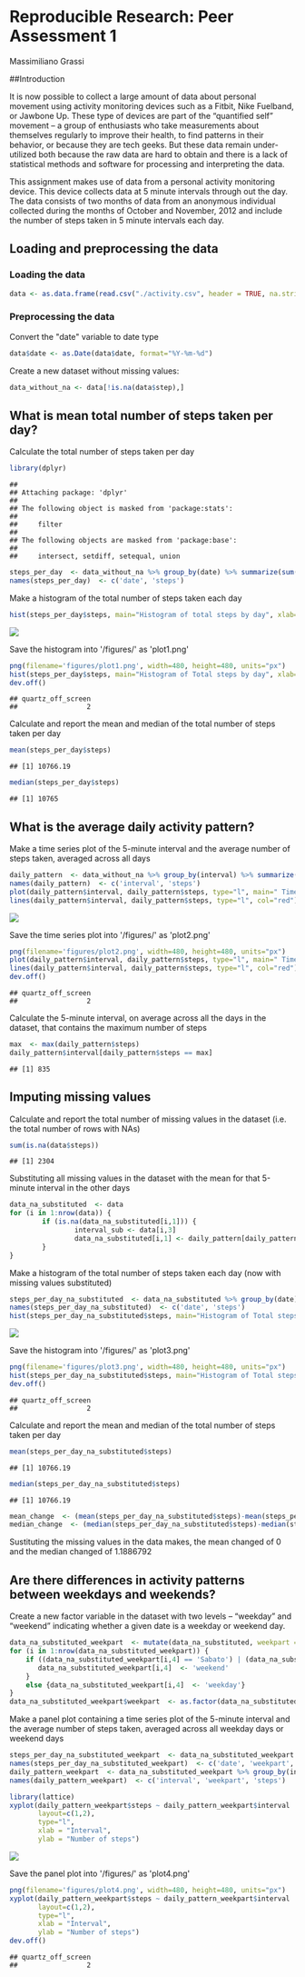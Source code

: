 # Reproducible Research: Peer Assessment 1
Massimiliano Grassi  

##Introduction

It is now possible to collect a large amount of data about personal movement using activity monitoring devices such as a Fitbit, Nike Fuelband, or Jawbone Up. These type of devices are part of the “quantified self” movement – a group of enthusiasts who take measurements about themselves regularly to improve their health, to find patterns in their behavior, or because they are tech geeks. But these data remain under-utilized both because the raw data are hard to obtain and there is a lack of statistical methods and software for processing and interpreting the data.

This assignment makes use of data from a personal activity monitoring device. This device collects data at 5 minute intervals through out the day. The data consists of two months of data from an anonymous individual collected during the months of October and November, 2012 and include the number of steps taken in 5 minute intervals each day.

## Loading and preprocessing the data

### Loading the data

```r
data <- as.data.frame(read.csv("./activity.csv", header = TRUE, na.strings="NA"))
```
### Preprocessing the data

Convert the "date" variable to date type


```r
data$date <- as.Date(data$date, format="%Y-%m-%d")
```

Create a new dataset without missing values:


```r
data_without_na <- data[!is.na(data$step),]
```

## What is mean total number of steps taken per day?

Calculate the total number of steps taken per day


```r
library(dplyr)
```

```
## 
## Attaching package: 'dplyr'
## 
## The following object is masked from 'package:stats':
## 
##     filter
## 
## The following objects are masked from 'package:base':
## 
##     intersect, setdiff, setequal, union
```


```r
steps_per_day  <- data_without_na %>% group_by(date) %>% summarize(sum(steps))
names(steps_per_day)  <- c('date', 'steps')
```

Make a histogram of the total number of steps taken each day 


```r
hist(steps_per_day$steps, main="Histogram of total steps by day", xlab="Number of steps by day", ylab="Number of steps", col="red")
```

![](PA1_template_files/figure-html/unnamed-chunk-6-1.png) 

Save the histogram into '/figures/' as 'plot1.png'


```r
png(filename='figures/plot1.png', width=480, height=480, units="px")
hist(steps_per_day$steps, main="Histogram of Total steps by day", xlab="Number of steps by day", ylab="Number of steps", col="red")
dev.off()
```

```
## quartz_off_screen 
##                 2
```

Calculate and report the mean and median of the total number of steps taken per day


```r
mean(steps_per_day$steps) 
```

```
## [1] 10766.19
```

```r
median(steps_per_day$steps) 
```

```
## [1] 10765
```

## What is the average daily activity pattern?

Make a time series plot of the 5-minute interval and the average number of steps taken, averaged across all days 


```r
daily_pattern  <- data_without_na %>% group_by(interval) %>% summarize(mean(steps))
names(daily_pattern)  <- c('interval', 'steps')
plot(daily_pattern$interval, daily_pattern$steps, type="l", main=" Time series plot of 5-minute interval step mean", xlab="5-minute interval", ylab="Mean of steps")
lines(daily_pattern$interval, daily_pattern$steps, type="l", col="red")
```

![](PA1_template_files/figure-html/unnamed-chunk-9-1.png) 

Save the time series plot into '/figures/' as 'plot2.png'


```r
png(filename='figures/plot2.png', width=480, height=480, units="px")
plot(daily_pattern$interval, daily_pattern$steps, type="l", main=" Time series plot of 5minute interval step mean", xlab="5-minute interval", ylab="Mean of steps")
lines(daily_pattern$interval, daily_pattern$steps, type="l", col="red")
dev.off()
```

```
## quartz_off_screen 
##                 2
```

Calculate the 5-minute interval, on average across all the days in the dataset, that contains the maximum number of steps 


```r
max  <- max(daily_pattern$steps)
daily_pattern$interval[daily_pattern$steps == max]
```

```
## [1] 835
```

## Imputing missing values

Calculate and report the total number of missing values in the dataset (i.e. the total number of rows with NAs)

```r
sum(is.na(data$steps))
```

```
## [1] 2304
```

Substituting all missing values in the dataset with the mean for that 5-minute interval in the other days


```r
data_na_substituted  <- data
for (i in 1:nrow(data)) {
        if (is.na(data_na_substituted[i,1])) {
                interval_sub <- data[i,3]
                data_na_substituted[i,1] <- daily_pattern[daily_pattern$interval == interval_sub,2]
        }
}
```

Make a histogram of the total number of steps taken each day (now with missing values substituted)


```r
steps_per_day_na_substituted  <- data_na_substituted %>% group_by(date) %>% summarize(sum(steps))
names(steps_per_day_na_substituted)  <- c('date', 'steps')
hist(steps_per_day_na_substituted$steps, main="Histogram of Total steps by day", xlab="Number of steps by day", ylab="Number of steps", col="red")
```

![](PA1_template_files/figure-html/unnamed-chunk-14-1.png) 

Save the histogram into '/figures/' as 'plot3.png'


```r
png(filename='figures/plot3.png', width=480, height=480, units="px")
hist(steps_per_day_na_substituted$steps, main="Histogram of Total steps by day", xlab="Number of steps by day", ylab="Number of steps", col="red")
dev.off()
```

```
## quartz_off_screen 
##                 2
```

Calculate and report the mean and median of the total number of steps taken per day


```r
mean(steps_per_day_na_substituted$steps) 
```

```
## [1] 10766.19
```

```r
median(steps_per_day_na_substituted$steps) 
```

```
## [1] 10766.19
```

```r
mean_change  <- (mean(steps_per_day_na_substituted$steps)-mean(steps_per_day$steps))
median_change  <- (median(steps_per_day_na_substituted$steps)-median(steps_per_day$steps))
```

Sustituting the missing values in the data makes, the mean changed of 0 and the median changed of 1.1886792

## Are there differences in activity patterns between weekdays and weekends?

Create a new factor variable in the dataset with two levels – “weekday” and “weekend” indicating whether a given date is a weekday or weekend day.


```r
data_na_substituted_weekpart  <- mutate(data_na_substituted, weekpart = weekdays(data_na_substituted$date))
for (i in 1:nrow(data_na_substituted_weekpart)) {
    if ((data_na_substituted_weekpart[i,4] == 'Sabato') | (data_na_substituted_weekpart[i,4] == 'Domenica')){
       data_na_substituted_weekpart[i,4]  <- 'weekend'                
    }
    else {data_na_substituted_weekpart[i,4]  <- 'weekday'}
}
data_na_substituted_weekpart$weekpart  <- as.factor(data_na_substituted_weekpart$weekpart)
```

Make a panel plot containing a time series plot of the 5-minute interval and the average number of steps taken, averaged across all weekday days or weekend days


```r
steps_per_day_na_substituted_weekpart  <- data_na_substituted_weekpart %>% group_by(date, weekpart) %>% summarize(sum(steps))
names(steps_per_day_na_substituted_weekpart)  <- c('date', 'weekpart', 'steps')
daily_pattern_weekpart  <- data_na_substituted_weekpart %>% group_by(interval, weekpart) %>% summarize(mean(steps))
names(daily_pattern_weekpart)  <- c('interval', 'weekpart', 'steps')

library(lattice) 
xyplot(daily_pattern_weekpart$steps ~ daily_pattern_weekpart$interval | daily_pattern_weekpart$weekpart, 
       layout=c(1,2), 
       type="l",
       xlab = "Interval",
       ylab = "Number of steps")
```

![](PA1_template_files/figure-html/unnamed-chunk-18-1.png) 

Save the panel plot into '/figures/' as 'plot4.png'


```r
png(filename='figures/plot4.png', width=480, height=480, units="px")
xyplot(daily_pattern_weekpart$steps ~ daily_pattern_weekpart$interval | daily_pattern_weekpart$weekpart, 
       layout=c(1,2), 
       type="l",
       xlab = "Interval",
       ylab = "Number of steps")
dev.off()
```

```
## quartz_off_screen 
##                 2
```
